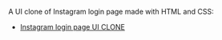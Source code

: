 A UI clone of Instagram login page made with HTML and CSS:
<br>
<ul>
  <li>
  <a href="https://thurblunt.github.io/instagram-login-clone/">Instagram login page UI CLONE</a>
  </li>
</ul>  
